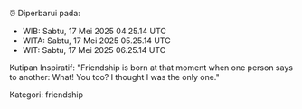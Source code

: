 ⏰ Diperbarui pada:
- WIB: Sabtu, 17 Mei 2025 04.25.14 UTC
- WITA: Sabtu, 17 Mei 2025 05.25.14 UTC
- WIT: Sabtu, 17 Mei 2025 06.25.14 UTC

Kutipan Inspiratif:
"Friendship is born at that moment when one person says to another: What! You too? I thought I was the only one."


Kategori: friendship

